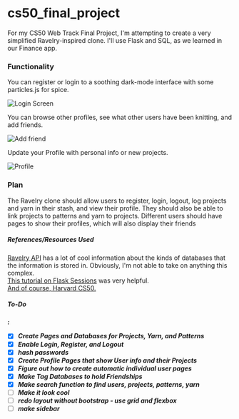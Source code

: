 # cs50_final_project
For my CS50 Web Track Final Project, I'm attempting to create a very simplified Ravelry-inspired clone. I'll use Flask and SQL, as we learned in our Finance app.

<h3>Functionality</h3>

You can register or login to a soothing dark-mode interface with some particles.js for spice.

![Login Screen](https://github.com/graceolivia/cs50_final_project/blob/master/preview%20gifs/loginknittery.gif?raw=true)

You  can browse other profiles, see what other users have been knitting, and add friends.

![Add friend](https://github.com/graceolivia/cs50_final_project/blob/master/preview%20gifs/addfriend.gif?raw=true)

Update your Profile with personal info or new projects.

![Profile](https://github.com/graceolivia/cs50_final_project/blob/master/preview%20gifs/updateprofile.gif?raw=true)


<h3>Plan</h3>

The Ravelry clone should allow users to register, login, logout, log projects and yarn in their stash, and view their profile. They should also be able to link projects to patterns and yarn to projects. Different users should have pages to show their profiles, which will also display their friends

<h5>References/Resources Used</h5>

<a href="https://www.ravelry.com/api">Ravelry API</a> has a lot of cool information about the kinds of databases that the information is stored in. Obviously, I'm not able to take on anything this complex.
<br>
<a href="https://pythonise.com/series/learning-flask/flask-session-object">This tutorial on Flask Sessions</a> was very helpful.
<br>
<a href="https://cs50.harvard.edu/x/2020/">And of course, Harvard CS50.</a>

<h5>To-Do<h5>:

- [x] Create Pages and Databases for Projects, Yarn, and Patterns
- [x] Enable Login, Register, and Logout
- [x] hash passwords
- [x] Create Profile Pages that show User info and their Projects
- [x] Figure out how to create automatic individual user pages
- [x] Make Tag Databases to hold Friendships
- [x] Make search function to find users, projects, patterns, yarn
- [ ] Make it look cool
- [ ] redo layout without bootstrap - use grid and flexbox
- [ ] make sidebar
